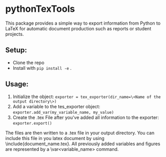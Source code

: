 # pythonTexTools

This package provides a simple way to export information from Python to LaTeX for automatic document production such as reports or student projects.

## Setup:

- Clone the repo
- Install with `pip install -e` .

## Usage:

1. Initialize the object: `exporter = tex_exporter(dir_name=\<Name of the output directory\>)`
2. Add a variable to the tes_exporter object: `exporter.add_var(my_variable_name, my_value)`
3. Create the .tex File after you've added all information to the exporter: `exporter.export()`

The files are then written to a .tex file in your output directory. You can include this
file in you latex document by using \include{document_name.tex}. All previously added
variables and figures are represented by a \var\<variable_name\> command.
